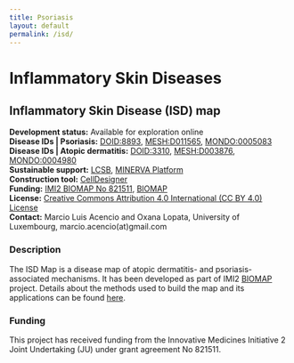 ```yaml
--- 
title: Psoriasis 
layout: default 
permalink: /isd/
--- 
```


# Inflammatory Skin Diseases

## Inflammatory Skin Disease (ISD) map

**Development status:** Available for exploration online  
**Disease IDs | Psoriasis:** [DOID:8893](https://disease-ontology.org/?id=DOID:8893), [MESH:D011565](https://id.nlm.nih.gov/mesh/D011565.html), [MONDO:0005083](https://www.ebi.ac.uk/ols4/ontologies/mondo/classes/http%253A%252F%252Fpurl.obolibrary.org%252Fobo%252FMONDO_0005083)   
**Disease IDs | Atopic dermatitis:** [DOID:3310](https://disease-ontology.org/?id=DOID:3310), [MESH:D003876](https://www.ncbi.nlm.nih.gov/mesh/D003876), [MONDO:0004980](https://www.ebi.ac.uk/ols4/ontologies/mondo/classes/http%253A%252F%252Fpurl.obolibrary.org%252Fobo%252FMONDO_0004980)  
**Sustainable support:** [LCSB](http://wwwen.uni.lu/lcsb), [MINERVA Platform](https://minerva.pages.uni.lu/)   
**Construction tool:** [CellDesigner](https://www.celldesigner.org/)  
**Funding:** [IMI2 BIOMAP No 821511](https://www.imi.europa.eu/projects-results/project-factsheets/biomap), [BIOMAP](https://biomap-imi.eu/)  
**License:** [Creative Commons Attribution 4.0 International (CC BY 4.0) License](https://creativecommons.org/licenses/by/4.0/)  
**Contact:** Marcio Luis Acencio and Oxana Lopata, University of Luxembourg, marcio.acencio(at)gmail.com  

### Description

The ISD Map is a disease map of atopic dermatitis- and psoriasis-associated mechanisms. It has been developed as part of IMI2 [BIOMAP](https://biomap-imi.eu/) project. Details about the methods used to build the map and its applications can be found [here]().

### Funding

This project has received funding from the Innovative Medicines Initiative 2 Joint Undertaking (JU) under grant agreement No 821511.
